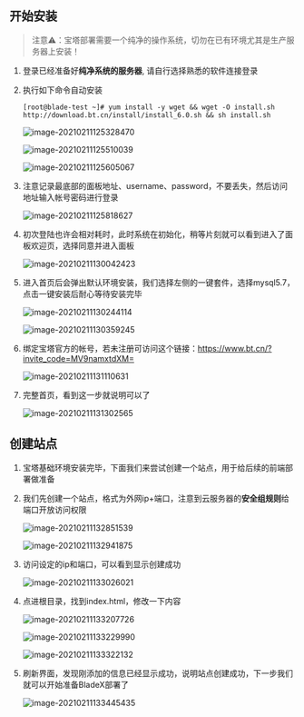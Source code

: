 ## 开始安装

> 注意⚠️：宝塔部署需要一个纯净的操作系统，切勿在已有环境尤其是生产服务器上安装！

1. 登录已经准备好**纯净系统的服务器**, 请自行选择熟悉的软件连接登录

2. 执行如下命令自动安装

   ~~~shell
   [root@blade-test ~]# yum install -y wget && wget -O install.sh http://download.bt.cn/install/install_6.0.sh && sh install.sh
   ~~~

   ![image-20210211125328470](../../../images/image-20210211125328470.png)

   ![image-20210211125510039](../../../images/image-20210211125510039.png)

   ![image-20210211125605067](../../../images/image-20210211125605067.png)

3. 注意记录最底部的面板地址、username、password，不要丢失，然后访问地址输入帐号密码进行登录

   ![image-20210211125818627](../../../images/image-20210211125818627.png)

4. 初次登陆也许会相对耗时，此时系统在初始化，稍等片刻就可以看到进入了面板欢迎页，选择同意并进入面板

   ![image-20210211130042423](../../../images/image-20210211130042423.png)

5. 进入首页后会弹出默认环境安装，我们选择左侧的一键套件，选择mysql5.7，点击一键安装后耐心等待安装完毕

   ![image-20210211130244114](../../../images/image-20210211130244114.png)

   ![image-20210211130359245](../../../images/image-20210211130359245.png)

6. 绑定宝塔官方的帐号，若未注册可访问这个链接：https://www.bt.cn/?invite_code=MV9namxtdXM=

   ![image-20210211131110631](../../../images/image-20210211131110631.png)

7. 完整首页，看到这一步就说明可以了

   ![image-20210211131302565](../../../images/image-20210211131302565.png)



## 创建站点

1. 宝塔基础环境安装完毕，下面我们来尝试创建一个站点，用于给后续的前端部署做准备

2. 我们先创建一个站点，格式为外网ip+端口，注意到云服务器的**安全组规则**给端口开放访问权限

   ![image-20210211132851539](../../../images/image-20210211132851539.png)

   ![image-20210211132941875](../../../images/image-20210211132941875.png)

3. 访问设定的ip和端口，可以看到显示创建成功

   ![image-20210211133026021](../../../images/image-20210211133026021.png)

4. 点进根目录，找到index.html，修改一下内容

   ![image-20210211133207726](../../../images/image-20210211133207726.png)

   ![image-20210211133229990](../../../images/image-20210211133229990.png)

   ![image-20210211133322132](../../../images/image-20210211133322132.png)

5. 刷新界面，发现刚添加的信息已经显示成功，说明站点创建成功，下一步我们就可以开始准备BladeX部署了

   ![image-20210211133445435](../../../images/image-20210211133445435.png)

